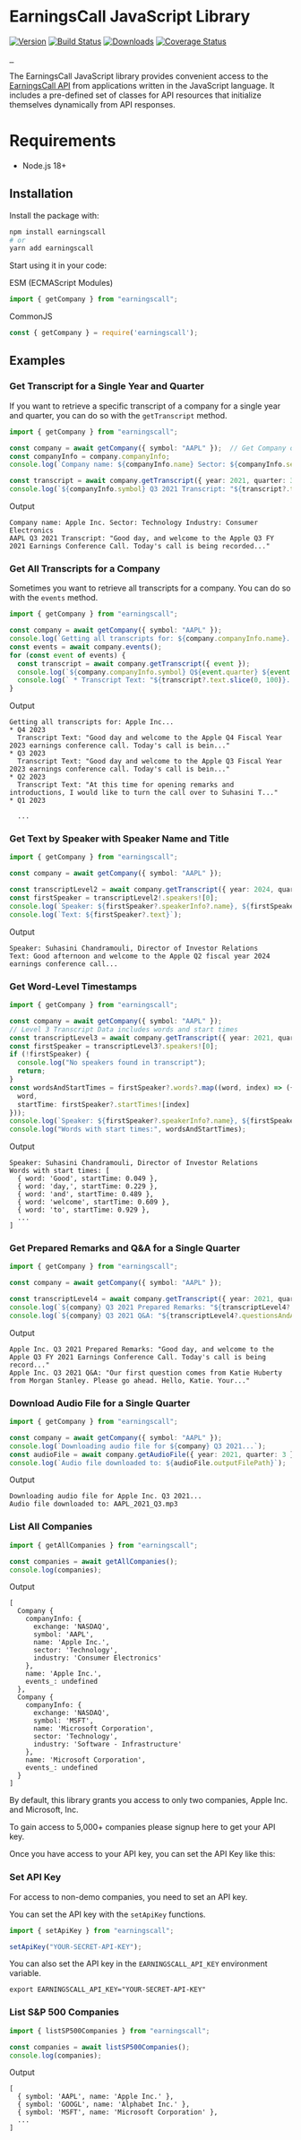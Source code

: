 # EarningsCall JavaScript Library

[![Version](https://img.shields.io/npm/v/earningscall.svg)](https://www.npmjs.org/package/earningscall)
[![Build Status](https://github.com/EarningsCall/earningscall-js/actions/workflows/release.yml/badge.svg?branch=master)](https://github.com/EarningsCall/earningscall-js/actions?query=branch%3Amaster)
[![Downloads](https://img.shields.io/npm/dm/earningscall.svg)](https://www.npmjs.com/package/earningscall)
[![Coverage Status](https://coveralls.io/repos/github/EarningsCall/earningscall-js/badge.svg?branch=master)](https://coveralls.io/github/EarningsCall/earningscall-js?branch=master)


<a href="https://bundlejs.com/?q=earningscall&badge=" target="\_parent">
  <img alt="" src="https://deno.bundlejs.com/?q=earningscall&badge=detailed" />
</a><a href="https://github.com/EarningsCall/earningscall-js/" target="\_parent">
  <img alt="" src="https://img.shields.io/github/stars/EarningsCall/earningscall-js.svg?style=social&label=Star" />
</a><a href="https://twitter.com/EarningsCallApp" target="\_parent">
  <img alt="" src="https://img.shields.io/twitter/follow/EarningsCallApp.svg?style=social&label=Follow" />
</a>

The EarningsCall JavaScript library provides convenient access to the [EarningsCall API](https://earningscall.biz/api-guide) from
applications written in the JavaScript language. It includes a pre-defined set of
classes for API resources that initialize themselves dynamically from API
responses.

# Requirements

* Node.js 18+

## Installation

Install the package with:

```sh
npm install earningscall
# or
yarn add earningscall
```

Start using it in your code:

ESM (ECMAScript Modules)

```javascript
import { getCompany } from "earningscall";
```

CommonJS

```javascript
const { getCompany } = require('earningscall');
```


## Examples

### Get Transcript for a Single Year and Quarter

If you want to retrieve a specific transcript of a company for a single year and quarter, you can do so with the `getTranscript` method.


```typescript
import { getCompany } from "earningscall";

const company = await getCompany({ symbol: "AAPL" });  // Get Company object by ticker symbol "AAPL"
const companyInfo = company.companyInfo;
console.log(`Company name: ${companyInfo.name} Sector: ${companyInfo.sector} Industry: ${companyInfo.industry}`);

const transcript = await company.getTranscript({ year: 2021, quarter: 3 });
console.log(`${companyInfo.symbol} Q3 2021 Transcript: "${transcript?.text.slice(0, 100)}..."`);
```


Output

```
Company name: Apple Inc. Sector: Technology Industry: Consumer Electronics
AAPL Q3 2021 Transcript: "Good day, and welcome to the Apple Q3 FY 2021 Earnings Conference Call. Today's call is being recorded..."
```

### Get All Transcripts for a Company

Sometimes you want to retrieve all transcripts for a company.  You can do so with the `events` method.

```typescript
import { getCompany } from "earningscall";

const company = await getCompany({ symbol: "AAPL" });
console.log(`Getting all transcripts for: ${company.companyInfo.name}...`);
const events = await company.events();
for (const event of events) {
  const transcript = await company.getTranscript({ event });
  console.log(`${company.companyInfo.symbol} Q${event.quarter} ${event.year}`);
  console.log(` * Transcript Text: "${transcript?.text.slice(0, 100)}..."`);
}
```

Output

```
Getting all transcripts for: Apple Inc...
* Q4 2023
  Transcript Text: "Good day and welcome to the Apple Q4 Fiscal Year 2023 earnings conference call. Today's call is bein..."
* Q3 2023
  Transcript Text: "Good day and welcome to the Apple Q3 Fiscal Year 2023 earnings conference call. Today's call is bein..."
* Q2 2023
  Transcript Text: "At this time for opening remarks and introductions, I would like to turn the call over to Suhasini T..."
* Q1 2023

  ...
```


### Get Text by Speaker with Speaker Name and Title

```typescript
import { getCompany } from "earningscall";

const company = await getCompany({ symbol: "AAPL" });

const transcriptLevel2 = await company.getTranscript({ year: 2024, quarter: 2, level: 2 });
const firstSpeaker = transcriptLevel2!.speakers![0];
console.log(`Speaker: ${firstSpeaker?.speakerInfo?.name}, ${firstSpeaker?.speakerInfo?.title}`);
console.log(`Text: ${firstSpeaker?.text}`);
```

Output

```
Speaker: Suhasini Chandramouli, Director of Investor Relations
Text: Good afternoon and welcome to the Apple Q2 fiscal year 2024 earnings conference call...
```


### Get Word-Level Timestamps

```typescript
import { getCompany } from "earningscall";

const company = await getCompany({ symbol: "AAPL" });
// Level 3 Transcript Data includes words and start times
const transcriptLevel3 = await company.getTranscript({ year: 2021, quarter: 3, level: 3 });
const firstSpeaker = transcriptLevel3?.speakers![0];
if (!firstSpeaker) {
  console.log("No speakers found in transcript");
  return;
}
const wordsAndStartTimes = firstSpeaker?.words?.map((word, index) => ({
  word,
  startTime: firstSpeaker?.startTimes![index]
}));
console.log(`Speaker: ${firstSpeaker?.speakerInfo?.name}, ${firstSpeaker?.speakerInfo?.title}`);
console.log("Words with start times:", wordsAndStartTimes);
```

Output

```
Speaker: Suhasini Chandramouli, Director of Investor Relations
Words with start times: [
  { word: 'Good', startTime: 0.049 },
  { word: 'day,', startTime: 0.229 },
  { word: 'and', startTime: 0.489 },
  { word: 'welcome', startTime: 0.609 },
  { word: 'to', startTime: 0.929 },
  ...
]
```

### Get Prepared Remarks and Q&A for a Single Quarter

```typescript
import { getCompany } from "earningscall";

const company = await getCompany({ symbol: "AAPL" });

const transcriptLevel4 = await company.getTranscript({ year: 2021, quarter: 3, level: 4 });
console.log(`${company} Q3 2021 Prepared Remarks: "${transcriptLevel4?.preparedRemarks?.slice(0, 100)}..."`);
console.log(`${company} Q3 2021 Q&A: "${transcriptLevel4?.questionsAndAnswers?.slice(0, 100)}..."`);
```

Output

```
Apple Inc. Q3 2021 Prepared Remarks: "Good day, and welcome to the Apple Q3 FY 2021 Earnings Conference Call. Today's call is being record..."
Apple Inc. Q3 2021 Q&A: "Our first question comes from Katie Huberty from Morgan Stanley. Please go ahead. Hello, Katie. Your..."
```


### Download Audio File for a Single Quarter

```typescript
import { getCompany } from "earningscall";

const company = await getCompany({ symbol: "AAPL" });
console.log(`Downloading audio file for ${company} Q3 2021...`);
const audioFile = await company.getAudioFile({ year: 2021, quarter: 3 });
console.log(`Audio file downloaded to: ${audioFile.outputFilePath}`);
```

Output

```
Downloading audio file for Apple Inc. Q3 2021...
Audio file downloaded to: AAPL_2021_Q3.mp3
```


### List All Companies

```typescript
import { getAllCompanies } from "earningscall";

const companies = await getAllCompanies();
console.log(companies);
```

Output

```
[
  Company {
    companyInfo: {
      exchange: 'NASDAQ',
      symbol: 'AAPL',
      name: 'Apple Inc.',
      sector: 'Technology',
      industry: 'Consumer Electronics'
    },
    name: 'Apple Inc.',
    events_: undefined
  },
  Company {
    companyInfo: {
      exchange: 'NASDAQ',
      symbol: 'MSFT',
      name: 'Microsoft Corporation',
      sector: 'Technology',
      industry: 'Software - Infrastructure'
    },
    name: 'Microsoft Corporation',
    events_: undefined
  }
]
```

By default, this library grants you access to only two companies, Apple Inc. and Microsoft, Inc.

To gain access to 5,000+ companies please signup here to get your API key.


Once you have access to your API key, you can set the API Key like this:


### Set API Key

For access to non-demo companies, you need to set an API key.

You can set the API key with the `setApiKey` functions.

```typescript
import { setApiKey } from "earningscall";

setApiKey("YOUR-SECRET-API-KEY");
```

You can also set the API key in the `EARNINGSCALL_API_KEY` environment variable.

```shell
export EARNINGSCALL_API_KEY="YOUR-SECRET-API-KEY"
```


### List S&P 500 Companies

```typescript
import { listSP500Companies } from "earningscall";

const companies = await listSP500Companies();
console.log(companies);
```

Output

```
[
  { symbol: 'AAPL', name: 'Apple Inc.' },
  { symbol: 'GOOGL', name: 'Alphabet Inc.' },
  { symbol: 'MSFT', name: 'Microsoft Corporation' },
  ...
]
```
